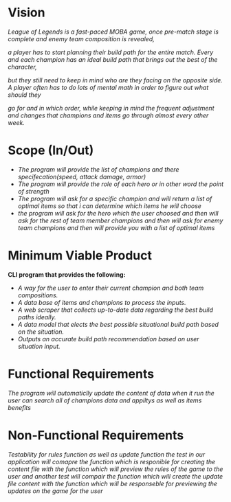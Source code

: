 # Vision

_League of Legends is a fast-paced MOBA game, once pre-match stage is complete and enemy team composition is revealed,_

_a player has to start planning their build path for the entire match. Every and each champion has an ideal build path that brings out the best of the character,_

_but they still need to keep in mind who are they facing on the opposite side. A player often has to do lots of mental math in order to figure out what should they_

_go for and in which order, while keeping in mind the frequent adjustment and changes that champions and items go through almost every other week._

# Scope (In/Out)

- _The program will provide the list of champions and there specifecation(speed, attack damage, armor)_
- _The program will provide the role of each hero or in other word the point of strength_
- _The program will ask for a specific champion and will return a list of optimal items
  so that i can determine which items he will choose_
- _the program will ask for the hero which the user choosed and then will ask for the rest of team member champions and then
  will ask for enemy team champions and then will provide you with a list of optimal items_

# Minimum Viable Product 

**CLI program that provides the following:**

- _A way for the user to enter their current champion and both team compositions._
- _A data base of items and champions to process the inputs._
- _A web scraper that collects up-to-date data regarding the best build paths ideally._
- _A data model that elects the best possible situational build path based on the situation._
- _Outputs an accurate build path recommendation based on user situation input._

# Functional Requirements

_The program will automaticlly update the content of data when it run
the user can search all of champions data and appiltys as well as items benefits_

# Non-Functional Requirements

_Testability for rules function as well as update function_
_the test in our application will comapre the function which is responible for creating the content file with the function which will preview the rules of the game to the user
and another test will compair the function which will create the update file content with the function which will be responseble for previewing the updates on the game for the user_
